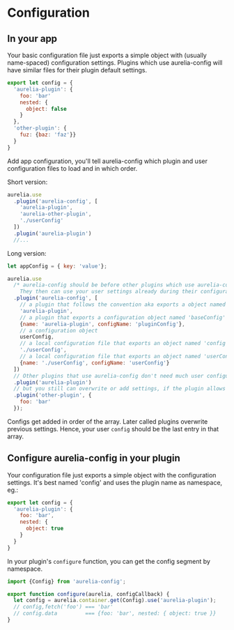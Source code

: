 # Configuration

## In your app

Your basic configuration file just exports a simple object with (usually name-spaced) configuration settings. Plugins which use aurelia-config will have similar files for their plugin default settings.

```js
export let config = {
  'aurelia-plugin': {
    foo: 'bar'
    nested: {
      object: false
    }
  },
  'other-plugin': {
    fuz: {baz: 'faz'}}
  }
}
```

Add app configuration, you'll tell aurelia-config which plugin and user configuration files to load and in which order.

Short version:

```js
aurelia.use
  .plugin('aurelia-config', [
    'aurelia-plugin',
    'aurelia-other-plugin',
    './userConfig'
  ])
  .plugin('aurelia-plugin')
  //...
```

Long version:

```js
let appConfig = { key: 'value'};

aurelia.use
  /* aurelia-config should be before other plugins which use aurelia-config.
    They then can use your user settings already during their configuration */
  .plugin('aurelia-config', [
    // a plugin that follows the convention aka exports a object named 'config'
    'aurelia-plugin',
    // a plugin that exports a configuration object named 'baseConfig'
    {name: 'aurelia-plugin', configName: 'pluginConfig'},
    // a configuration object
    userConfig,
    // a local configuration file that exports an object named 'config'
    './userConfig',
    // a local configuration file that exports an object named 'userConfig'
    {name: './userConfig', configName: 'userConfig'}
  ])
  // Other plugins that use aurelia-config don't need much user configuration anymore
  .plugin('aurelia-plugin')
  // but you still can overwrite or add settings, if the plugin allows that
  .plugin('other-plugin', {
    foo: 'bar'
  });
```

Configs get added in order of the array. Later called plugins overwrite previous settings. Hence, your user `config` should be the last entry in that array.

## Configure aurelia-config in your plugin

Your configuration file just exports a simple object with the configuration settings. It's best named 'config' and uses the plugin name as namespace, eg.:

```js
export let config = {
  'aurelia-plugin': {
    foo: 'bar',
    nested: {
      object: true
    }
  }
}
```

In your plugin's `configure` function, you can get the config segment by namespace.

```js
import {Config} from 'aurelia-config';

export function configure(aurelia, configCallback) {
  let config = aurelia.container.get(Config).use('aurelia-plugin');
  // config,fetch('foo') === 'bar'
  // config.data         === {foo: 'bar', nested: { object: true }}
}
```
